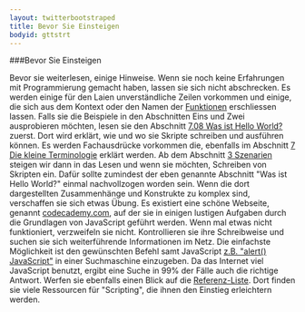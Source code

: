 ```yaml
---
layout: twitterbootstraped
title: Bevor Sie Einsteigen
bodyid: gttstrt
---
```

<a name="96"></a>
###Bevor Sie Einsteigen

Bevor sie weiterlesen, einige Hinweise. Wenn sie noch keine Erfahrungen mit Programmierung gemacht haben, lassen sie sich nicht abschrecken. Es werden einige für den Laien unverständliche Zeilen vorkommen und einige, die sich aus dem Kontext oder den Namen der [Funktionen](10terminologie.html#25) erschliessen lassen. Falls sie die Beispiele in den Abschnitten Eins und Zwei ausprobieren möchten, lesen sie den Abschnitt [7.08 Was ist Hello World?](10terminologie.html#21) zuerst. Dort wird erklärt, wie und wo sie Skripte schreiben und ausführen können. Es werden Fachausdrücke vorkommen die, ebenfalls im Abschnitt [7 Die kleine Terminologie](10terminologie.html#13) erklärt werden. Ab dem Abschnitt [3 Szenarien](03szenarien.html#07) steigen wir dann in das Lesen und wenn sie möchten, Schreiben von Skripten ein. Dafür sollte zumindest der eben genannte Abschnitt "Was ist Hello World?" einmal nachvollzogen worden sein. Wenn die dort dargestellten Zusammenhänge und Konstrukte zu komplex sind, verschaffen sie sich etwas Übung. Es existiert eine schöne Webseite, genannt [codecademy.com](http://www.codecademy.com/#!/exercises/0), auf der sie in einigen lustigen Aufgaben durch die Grundlagen von JavaScript geführt werden. Wenn mal etwas nicht funktioniert, verzweifeln sie nicht. Kontrollieren sie ihre Schreibweise und suchen sie sich weiterführende Informationen im Netz. Die einfachste Möglichkeit ist den gewünschten Befehl samt JavaScript [z.B. "alert() JavaScript"](http://tinyurl.com/d6kglxq) in einer Suchmaschine einzugeben. Da das Internet viel JavaScript benutzt, ergibt eine Suche in 99% der Fälle auch die richtige Antwort. Werfen sie ebenfalls einen Blick auf die [Referenz-Liste](11referenzen.html). Dort finden sie viele Ressourcen für "Scripting", die ihnen den Einstieg erleichtern werden.   

